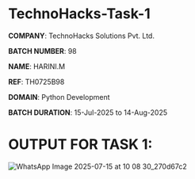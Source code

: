 # TechnoHacks-Task-1

**COMPANY**: TechnoHacks Solutions Pvt. Ltd.

**BATCH NUMBER**: 98

**NAME**: HARINI.M

**REF**:  TH0725B98 

**DOMAIN**: Python Development

**BATCH DURATION**: 15-Jul-2025 to 14-Aug-2025

# OUTPUT FOR TASK 1:
![WhatsApp Image 2025-07-15 at 10 08 30_270d67c2](https://github.com/user-attachments/assets/cfbea66d-d6e4-4ee6-8249-5e6e00ad978a)

